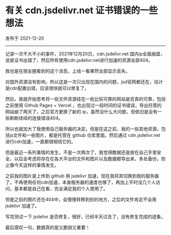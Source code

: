 # 有关 cdn.jsdelivr.net 证书错误的一些想法

发布于 2021-12-20 
  
---


记录一次不大不小的事件，2021年12月20日，cdn.jsdelivr.net 国内ip全面崩盘，说是证书出错了，然后所有使用cdn.jsdelivr.net进行加速的资源全部404。

我也是在朋友圈看到的这个消息，上线一看果然全部显示丢失。

对国外资源没有影响，所以这是一次只出现在国内的问题，jsd官网都还在，估计是cdn配置出错，应该很快就可以修复了。

然后，我就开始思考将一些文件资源挂在一些比较可靠的网站是否真的可靠，包括之前使用 Github Pages + Vercel ，也出现过一段时间的证书错误，导出托管的网站崩了两天了，之后官方更换了新的 ip，虽然没什么大问题，但依旧是会有一些断断续续的连接错误404。

所以也就加大了我使用自己服务器的决定。但是在这之前，我的一些其他资源，包括js文件和一些图片，都是托管在 github 仓库里面。然后通过 cdn.jsdelivr.net 进行cdn加速，一直都很相信它的。

但是最近一系列事情的发生，不是一次两次了，我觉得数据还是放在自己手里安全，以后会考虑将存在在各大平台的文件和图片以及数据都导出来，多处备份，防止像今天这样的事情发生。

之前我的图片是上传到 github 用 jsdelivr 加速，现在我将其切换到我的服务器了。不再使用任何cdn加速，本身服务器的速度也够了，再加上平时没几个人访问，基本都是自己在看，完全满足我的个人使用了。

但是之前的图片还在404中，会慢慢转移到别的地方，之后的文件肯定不会用jsdelivr 加速了。

写完测试一下 jsdelivr 是否修复，很好，已经半天过去了，没有修复完成的迹象。

最后感叹一句，数据真的是又脆弱又重要！

